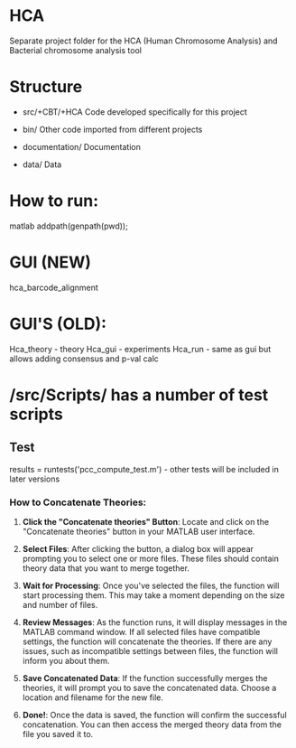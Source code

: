 # HCA

Separate project folder for the HCA (Human Chromosome Analysis) and Bacterial chromosome analysis tool


# Structure

- src/+CBT/+HCA   	Code developed specifically for this project 
- bin/			Other code imported from different projects

- documentation/	Documentation
- data/			Data

# How to run:
matlab
addpath(genpath(pwd));

# GUI (NEW)
hca_barcode_alignment

# GUI'S (OLD):
Hca_theory - theory
Hca_gui - experiments
Hca_run - same as gui but allows adding consensus and p-val calc
# /src/Scripts/ has a number of test scripts

## Test
results = runtests('pcc_compute_test.m') - other tests will be included in later versions



### How to Concatenate Theories:

1. **Click the "Concatenate theories" Button**: Locate and click on the "Concatenate theories" button in your MATLAB user interface.

2. **Select Files**: After clicking the button, a dialog box will appear prompting you to select one or more files. These files should contain theory data that you want to merge together.

3. **Wait for Processing**: Once you've selected the files, the function will start processing them. This may take a moment depending on the size and number of files.

4. **Review Messages**: As the function runs, it will display messages in the MATLAB command window. If all selected files have compatible settings, the function will concatenate the theories. If there are any issues, such as incompatible settings between files, the function will inform you about them.

5. **Save Concatenated Data**: If the function successfully merges the theories, it will prompt you to save the concatenated data. Choose a location and filename for the new file.

6. **Done!**: Once the data is saved, the function will confirm the successful concatenation. You can then access the merged theory data from the file you saved it to.
